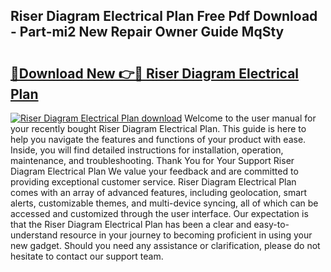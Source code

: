 ## Riser Diagram Electrical Plan Free Pdf Download - Part-mi2 New Repair Owner Guide MqSty

# <h2><a href="http://dfrflqw.blite.top/?on=Riser+Diagram+Electrical+Plan">🔗Download New 👉🔴 Riser Diagram Electrical Plan</a></h2>

[![Riser Diagram Electrical Plan download](https://i.imgur.com/lujVjoI.png)](http://dfrflqw.blite.top/?on=Riser+Diagram+Electrical+Plan)
Welcome to the user manual for your recently bought Riser Diagram Electrical Plan. This guide is here to help you navigate the features and functions of your product with ease. Inside, you will find detailed instructions for installation, operation, maintenance, and troubleshooting. Thank You for Your Support Riser Diagram Electrical Plan We value your feedback and are committed to providing exceptional customer service. Riser Diagram Electrical Plan comes with an array of advanced features, including geolocation, smart alerts, customizable themes, and multi-device syncing, all of which can be accessed and customized through the user interface. Our expectation is that the Riser Diagram Electrical Plan has been a clear and easy-to-understand resource in your journey to becoming proficient in using your new gadget. Should you need any assistance or clarification, please do not hesitate to contact our support team.
